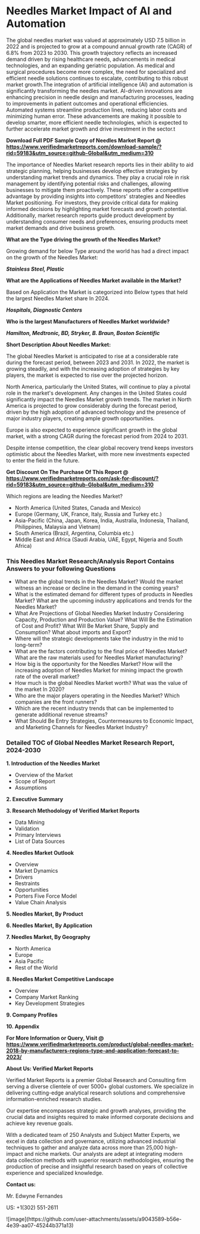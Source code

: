 <h1>Needles Market Impact of AI and Automation</h1>The global needles market was valued at approximately USD 7.5 billion in 2022 and is projected to grow at a compound annual growth rate (CAGR) of 6.8% from 2023 to 2030. This growth trajectory reflects an increased demand driven by rising healthcare needs, advancements in medical technologies, and an expanding geriatric population. As medical and surgical procedures become more complex, the need for specialized and efficient needle solutions continues to escalate, contributing to this robust market growth.The integration of artificial intelligence (AI) and automation is significantly transforming the needles market. AI-driven innovations are enhancing precision in needle design and manufacturing processes, leading to improvements in patient outcomes and operational efficiencies. Automated systems streamline production lines, reducing labor costs and minimizing human error. These advancements are making it possible to develop smarter, more efficient needle technologies, which is expected to further accelerate market growth and drive investment in the sector.t</p><p id="" class=""><strong>Download Full PDF Sample Copy of Needles Market Report @ <a href="https://www.verifiedmarketreports.com/download-sample/?rid=59183&utm_source=github-Global&utm_medium=310" target="_blank">https://www.verifiedmarketreports.com/download-sample/?rid=59183&utm_source=github-Global&utm_medium=310</a></strong></p><p>The importance of&nbsp;Needles Market research reports lies in their ability to aid strategic planning, helping businesses develop effective strategies by understanding market trends and dynamics. They play a crucial role in risk management by identifying potential risks and challenges, allowing businesses to mitigate them proactively. These reports offer a competitive advantage by providing insights into competitors' strategies and Needles Market positioning. For investors, they provide critical data for making informed decisions by highlighting market forecasts and growth potential. Additionally, market research reports guide product development by understanding consumer needs and preferences, ensuring products meet market demands and drive business growth.</p><p><strong>What are the&nbsp;Type driving the growth of the Needles Market?</strong></p><p id="" class="">Growing demand for below Type around the world has had a direct impact on the growth of the Needles Market:</p><em><strong>Stainless Steel, Plastic</strong></em></p><strong>What are the&nbsp;Applications&nbsp;of Needles Market available in the Market?</strong></p><p id="" class="">Based on Application the Market is categorized into Below types that held the largest Needles Market share In 2024.</p><em><strong>Hospitals, Diagnostic Centers</strong></em></p><strong>Who is the largest Manufacturers of Needles Market worldwide?</strong></p><p><em><strong>Hamilton, Medtronic, BD, Stryker, B. Braun, Boston Scientific</strong></em></p><p id="" class=""><strong>Short Description About Needles Market:</strong></p><p>The global Needles Market is anticipated to rise at a considerable rate during the forecast period, between 2023 and 2031. In 2022, the market is growing steadily, and with the increasing adoption of strategies by key players, the market is expected to rise over the projected horizon.</p><p>North America, particularly the United States, will continue to play a pivotal role in the market's development. Any changes in the United States could significantly impact the Needles Market growth trends. The market in North America is projected to grow considerably during the forecast period, driven by the high adoption of advanced technology and the presence of major industry players, creating ample growth opportunities.</p><p>Europe is also expected to experience significant growth in the global market, with a strong CAGR during the forecast period from 2024 to 2031.</p><p>Despite intense competition, the clear global recovery trend keeps investors optimistic about the Needles Market, with more new investments expected to enter the field in the future.</p><p id="" class=""><strong>Get Discount On The Purchase Of This Report @ <a href="https://www.verifiedmarketreports.com/ask-for-discount/?rid=59183&utm_source=github-Global&utm_medium=310" target="_blank">https://www.verifiedmarketreports.com/ask-for-discount/?rid=59183&utm_source=github-Global&utm_medium=310</a></strong></p>Which regions are leading the Needles Market?</p><ul><li>North America (United States, Canada and Mexico)</li><li>Europe (Germany, UK, France, Italy, Russia and Turkey etc.)</li><li>Asia-Pacific (China, Japan, Korea, India, Australia, Indonesia, Thailand, Philippines, Malaysia and Vietnam)</li><li>South America (Brazil, Argentina, Columbia etc.)</li><li>Middle East and Africa (Saudi Arabia, UAE, Egypt, Nigeria and South Africa)</li></ul><h3 id="" class="">This Needles Market Research/Analysis Report Contains Answers to your following Questions</h3><ul><li>What are the global trends in the Needles Market? Would the market witness an increase or decline in the demand in the coming years?</li><li>What is the estimated demand for different types of products in Needles Market? What are the upcoming industry applications and trends for the Needles Market?</li><li>What Are Projections of Global Needles Market Industry Considering Capacity, Production and Production Value? What Will Be the Estimation of Cost and Profit? What Will Be Market Share, Supply and Consumption? What about imports and Export?</li><li>Where will the strategic developments take the industry in the mid to long-term?</li><li>What are the factors contributing to the final price of Needles Market? What are the raw materials used for Needles Market manufacturing?</li><li>How big is the opportunity for the Needles Market? How will the increasing adoption of Needles Market for mining impact the growth rate of the overall market?</li><li>How much is the global Needles Market worth? What was the value of the market In 2020?</li><li>Who are the major players operating in the Needles Market? Which companies are the front runners?</li><li>Which are the recent industry trends that can be implemented to generate additional revenue streams?</li><li>What Should Be Entry Strategies, Countermeasures to Economic Impact, and Marketing Channels for Needles Market Industry?</li></ul><h3 id="" class="">Detailed TOC of Global Needles Market Research Report, 2024-2030</h3><p id="" class=""><strong>1. Introduction of the Needles Market</strong></p><ul><li>Overview of the Market</li><li>Scope of Report</li><li>Assumptions</li></ul><p id="" class=""><strong>2. Executive Summary</strong></p><p id="" class=""><strong>3. Research Methodology of Verified Market Reports</strong></p><ul><li>Data Mining</li><li>Validation</li><li>Primary Interviews</li><li>List of Data Sources</li></ul><p id="" class=""><strong>4. Needles Market Outlook</strong></p><ul><li>Overview</li><li>Market Dynamics</li><li>Drivers</li><li>Restraints</li><li>Opportunities</li><li>Porters Five Force Model</li><li>Value Chain Analysis</li></ul><p id="" class=""><strong>5. Needles Market, By Product</strong></p><p id="" class=""><strong>6. Needles Market, By Application</strong></p><p id="" class=""><strong>7. Needles Market, By Geography</strong></p><ul><li>North America</li><li>Europe</li><li>Asia Pacific</li><li>Rest of the World</li></ul><p id="" class=""><strong>8. Needles Market Competitive Landscape</strong></p><ul><li>Overview</li><li>Company Market Ranking</li><li>Key Development Strategies</li></ul><p id="" class=""><strong>9. Company Profiles</strong></p><p id="" class=""><strong>10. Appendix</strong></p><p id="" class=""><strong>For More Information or Query, Visit @ <a href="https://www.verifiedmarketreports.com/product/global-needles-market-2018-by-manufacturers-regions-type-and-application-forecast-to-2023/" target="_blank">https://www.verifiedmarketreports.com/product/global-needles-market-2018-by-manufacturers-regions-type-and-application-forecast-to-2023/</a></strong></p><p id="" class=""><strong>About Us: Verified Market Reports</strong></p><p id="" class="">Verified Market Reports is a premier Global Research and Consulting firm serving a diverse clientele of over 5000+ global customers. We specialize in delivering cutting-edge analytical research solutions and comprehensive information-enriched research studies.</p><p id="" class="">Our expertise encompasses strategic and growth analyses, providing the crucial data and insights required to make informed corporate decisions and achieve key revenue goals.</p><p id="" class="">With a dedicated team of 250 Analysts and Subject Matter Experts, we excel in data collection and governance, utilizing advanced industrial techniques to gather and analyze data across more than 25,000 high-impact and niche markets. Our analysts are adept at integrating modern data collection methods with superior research methodologies, ensuring the production of precise and insightful research based on years of collective experience and specialized knowledge.</p><p id="" class=""><strong>Contact us:</strong></p><p id="" class="">Mr. Edwyne Fernandes</p><p id="" class="">US: +1(302) 551-2611</p>
![image](https://github.com/user-attachments/assets/a9043589-b56e-4e39-aa07-45244b371a13)
